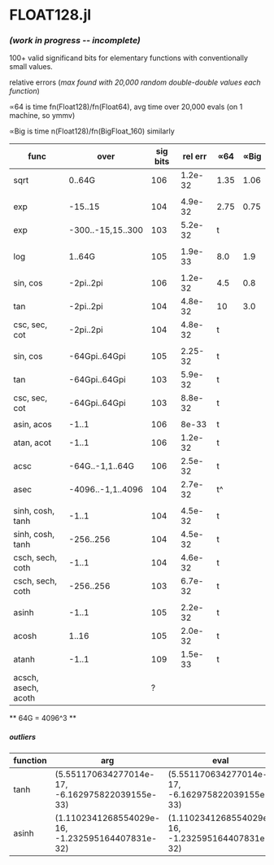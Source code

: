 # FLOAT128.jl  
### *(work in progress -- incomplete)*
100+ valid significand bits for elementary functions with conventionally small values.

  relative errors (*max found with 20,000 random double-double values each function*)
  
  ∝64 is time fn(Float128)/fn(Float64), avg time over 20,000 evals (on 1 machine, so ymmv)
  
  ∝Big is time n(Float128)/fn(BigFloat_160)  similarly


| func | over | sig bits | rel err | ∝64 |  ∝Big |
|------|------|----------|---------|------|-------|
| sqrt | 0..64G | 106 | 1.2e-32 | 1.35 | 1.06 |
|      |             |     |       |  | |
| exp  | -15..15   | 104 | 4.9e-32 |2.75  | 0.75 |
| exp  | -300..-15,15..300   | 103 | 5.2e-32 |t | | 0.66 |
|      |             |     |       | |
| log  |    1..64G   | 105 | 1.9e-33 |8.0 | 1.9 |
|      |             |     |       | |
| sin, cos  | -2pi..2pi   | 106 | 1.2e-32 | 4.5 | 0.8 |
| tan  | -2pi..2pi   | 104 | 4.8e-32 | 10 | 3.0 |
| csc, sec, cot | -2pi..2pi | 104 | 4.8e-32 | t |
|      |             |     |       | |
| sin, cos  | -64Gpi..64Gpi   | 105 | 2.25-32 | t |
| tan  | -64Gpi..64Gpi   | 103 | 5.9e-32 | t |
| csc, sec, cot | -64Gpi..64Gpi | 103 | 8.8e-32 | t |
|      |             |     |       |
| asin, acos  | -1..1     | 106 | 8e-33 | t |
| atan, acot  | -1..1   | 106 | 1.2e-32 | t |
| acsc  | -64G..-1,1..64G | 106  | 2.5e-32  | t |
| asec  | -4096..-1,1..4096 | 104  | 2.7e-32  | t^ |
|      |             |     |       |
| sinh, cosh, tanh  | -1..1   | 104 | 4.5e-32 | t |
| sinh, cosh, tanh  | -256..256   | 104 | 4.5e-32 | t |
| csch, sech, coth  | -1..1| 104  | 4.6e-32 | t |
| csch, sech, coth  | -256..256   | 103 | 6.7e-32 | t |
|      |            |     |       |
| asinh  | -1..1     | 105 | 2.2e-32 | t |
| acosh  |  1..16     | 105 | 2.0e-32 | t |
| atanh  | -1..1   | 109 | 1.5e-33 | t |
| acsch, asech, acoth  | | ?  |  |

** 64G = 4096^3 **

##### outliers
| function | arg | eval | true |
|----------|-----|------|------|
| tanh     |(5.551170634277014e-17, -6.162975822039155e-33) | (5.551170634277014e-17, -6.162975822039155e-33) | (5.551170634277013e-17, 6.162975822039155e-33) |
| asinh     |(1.1102341268554029e-16, -1.232595164407831e-32) | (1.1102341268554029e-16, -1.232595164407831e-32) | (1.1102341268554026e-16, 1.232595164407831e-32) |

  
